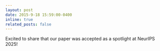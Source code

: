 ```yaml
---
layout: post
date: 2015-9-18 15:59:00-0400
inline: true
related_posts: false
---
```


Excited to share that our paper was accepted as a spotlight at NeurIPS 2025!
